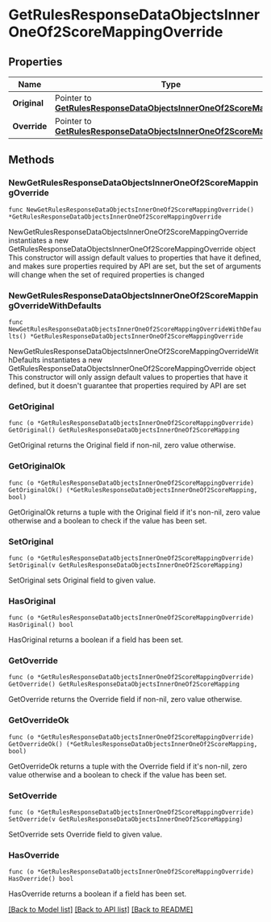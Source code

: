 # GetRulesResponseDataObjectsInnerOneOf2ScoreMappingOverride

## Properties

Name | Type | Description | Notes
------------ | ------------- | ------------- | -------------
**Original** | Pointer to [**GetRulesResponseDataObjectsInnerOneOf2ScoreMapping**](GetRulesResponseDataObjectsInnerOneOf2ScoreMapping.md) |  | [optional] 
**Override** | Pointer to [**GetRulesResponseDataObjectsInnerOneOf2ScoreMapping**](GetRulesResponseDataObjectsInnerOneOf2ScoreMapping.md) |  | [optional] 

## Methods

### NewGetRulesResponseDataObjectsInnerOneOf2ScoreMappingOverride

`func NewGetRulesResponseDataObjectsInnerOneOf2ScoreMappingOverride() *GetRulesResponseDataObjectsInnerOneOf2ScoreMappingOverride`

NewGetRulesResponseDataObjectsInnerOneOf2ScoreMappingOverride instantiates a new GetRulesResponseDataObjectsInnerOneOf2ScoreMappingOverride object
This constructor will assign default values to properties that have it defined,
and makes sure properties required by API are set, but the set of arguments
will change when the set of required properties is changed

### NewGetRulesResponseDataObjectsInnerOneOf2ScoreMappingOverrideWithDefaults

`func NewGetRulesResponseDataObjectsInnerOneOf2ScoreMappingOverrideWithDefaults() *GetRulesResponseDataObjectsInnerOneOf2ScoreMappingOverride`

NewGetRulesResponseDataObjectsInnerOneOf2ScoreMappingOverrideWithDefaults instantiates a new GetRulesResponseDataObjectsInnerOneOf2ScoreMappingOverride object
This constructor will only assign default values to properties that have it defined,
but it doesn't guarantee that properties required by API are set

### GetOriginal

`func (o *GetRulesResponseDataObjectsInnerOneOf2ScoreMappingOverride) GetOriginal() GetRulesResponseDataObjectsInnerOneOf2ScoreMapping`

GetOriginal returns the Original field if non-nil, zero value otherwise.

### GetOriginalOk

`func (o *GetRulesResponseDataObjectsInnerOneOf2ScoreMappingOverride) GetOriginalOk() (*GetRulesResponseDataObjectsInnerOneOf2ScoreMapping, bool)`

GetOriginalOk returns a tuple with the Original field if it's non-nil, zero value otherwise
and a boolean to check if the value has been set.

### SetOriginal

`func (o *GetRulesResponseDataObjectsInnerOneOf2ScoreMappingOverride) SetOriginal(v GetRulesResponseDataObjectsInnerOneOf2ScoreMapping)`

SetOriginal sets Original field to given value.

### HasOriginal

`func (o *GetRulesResponseDataObjectsInnerOneOf2ScoreMappingOverride) HasOriginal() bool`

HasOriginal returns a boolean if a field has been set.

### GetOverride

`func (o *GetRulesResponseDataObjectsInnerOneOf2ScoreMappingOverride) GetOverride() GetRulesResponseDataObjectsInnerOneOf2ScoreMapping`

GetOverride returns the Override field if non-nil, zero value otherwise.

### GetOverrideOk

`func (o *GetRulesResponseDataObjectsInnerOneOf2ScoreMappingOverride) GetOverrideOk() (*GetRulesResponseDataObjectsInnerOneOf2ScoreMapping, bool)`

GetOverrideOk returns a tuple with the Override field if it's non-nil, zero value otherwise
and a boolean to check if the value has been set.

### SetOverride

`func (o *GetRulesResponseDataObjectsInnerOneOf2ScoreMappingOverride) SetOverride(v GetRulesResponseDataObjectsInnerOneOf2ScoreMapping)`

SetOverride sets Override field to given value.

### HasOverride

`func (o *GetRulesResponseDataObjectsInnerOneOf2ScoreMappingOverride) HasOverride() bool`

HasOverride returns a boolean if a field has been set.


[[Back to Model list]](../README.md#documentation-for-models) [[Back to API list]](../README.md#documentation-for-api-endpoints) [[Back to README]](../README.md)


